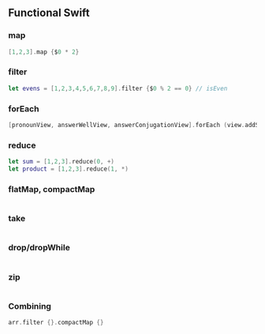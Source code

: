 ## Functional Swift


### map

```swift
[1,2,3].map {$0 * 2}
```

### filter

```swift
let evens = [1,2,3,4,5,6,7,8,9].filter {$0 % 2 == 0} // isEven
```

### forEach

```swift
[pronounView, answerWellView, answerConjugationView].forEach (view.addSubview)
```

### reduce

```swift
let sum = [1,2,3].reduce(0, +)
let product = [1,2,3].reduce(1, *)
```

### flatMap, compactMap

```swift

```

### take

```swift

```

### drop/dropWhile

```swift

```

### zip

```swift

```

### Combining

```swift
arr.filter {}.compactMap {}
```

